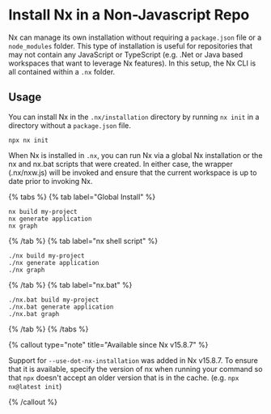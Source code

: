 # Install Nx in a Non-Javascript Repo

Nx can manage its own installation without requiring a `package.json` file or a `node_modules` folder. This type of installation is useful for repositories that may not contain any JavaScript or TypeScript (e.g. .Net or Java based workspaces that want to leverage Nx features). In this setup, the Nx CLI is all contained within a `.nx` folder.

## Usage

You can install Nx in the `.nx/installation` directory by running `nx init` in a directory without a `package.json` file.

```shell
npx nx init
```

When Nx is installed in `.nx`, you can run Nx via a global Nx installation or the nx and nx.bat scripts that were created. In either case, the wrapper (.nx/nxw.js) will be invoked and ensure that the current workspace is up to date prior to invoking Nx.

{% tabs %}
{% tab label="Global Install" %}

```shell
nx build my-project
nx generate application
nx graph
```

{% /tab %}
{% tab label="nx shell script" %}

```shell
./nx build my-project
./nx generate application
./nx graph
```

{% /tab %}
{% tab label="nx.bat" %}

```shell
./nx.bat build my-project
./nx.bat generate application
./nx.bat graph
```

{% /tab %}
{% /tabs %}

{% callout type="note" title="Available since Nx v15.8.7" %}

Support for `--use-dot-nx-installation` was added in Nx v15.8.7. To ensure that it is available, specify the version of nx when running your command so that `npx` doesn't accept an older version that is in the cache. (e.g. `npx nx@latest init`)

{% /callout %}
